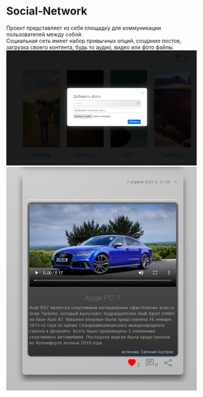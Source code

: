 # Social-Network
Проект представляет из себя площадку для коммуникации пользователей между собой.<br>
Социальная сеть имеет набор привычных опций, создание постов, загрузка своего контента, будь то аудио, видео или фото файлы.
<br>
![alt text](screenshots/добавление_фото.png "Добавление фотографии в галлерею")![alt text](screenshots/пост.png "Созданный пост")

